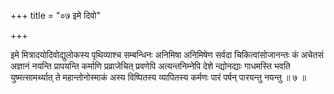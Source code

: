 +++
title = "०७ इमे दिवो"

+++

इमे मित्रादयोदिवोद्युलोकस्य पृथिव्याश्च सम्बन्धिनः अनिमिषा अनिमिषेण सर्वदा चिकित्वांसोजानन्तः कं अचेतसं अज्ञानं नयन्ति प्रापयन्ति कर्माणि प्रव्राजेचित् प्रवणेपि अत्यन्तनिम्नेपि देशे न्द्योनद्याः गाधमस्ति भवति युष्मत्सामर्थ्यात् ते महान्तोनोस्माकं अस्य विष्पितस्य व्यापितस्य कर्मणः पारं पर्षन् पारयन्तु नयन्तु ॥ ७ ॥
